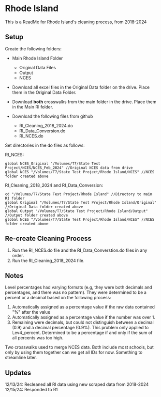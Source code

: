 # Rhode Island
This is a ReadMe for Rhode Island's cleaning process, from 2018-2024

## Setup

Create the following folders:
- Main Rhode Island Folder
  - Original Data Files
  - Output
  - NCES

- Download all excel files in the Original Data folder on the drive. Place them in the Original Data Folder.
- Download **both** crosswalks from the main folder in the drive. Place them in the Main RI folder.
- Download the following files from github
  - RI_Cleaning_2018_2024.do
  - RI_Data_Conversion.do
  - RI_NCES.do  

Set directories in the do files as follows:

RI_NCES:

```
global NCES_Original "/Volumes/T7/State Test Project/NCES/NCES_Feb_2024" //Original NCES data from drive
global NCES "/Volumes/T7/State Test Project/Rhode Island/NCES" //NCES folder created above
```
RI_Cleaning_2018_2024 and RI_Data_Conversion:

```
cd "/Volumes/T7/State Test Project/Rhode Island" //Directory to main RI folder
global Original "/Volumes/T7/State Test Project/Rhode Island/Original" //Original Data folder created above
global Output "/Volumes/T7/State Test Project/Rhode Island/Output" //Output folder created above
global NCES "/Volumes/T7/State Test Project/Rhode Island/NCES" //NCES folder created above
```

## Re-create Cleaning Process
1. Run the RI_NCES.do file and the RI_Data_Converstion.do files in any order. 
2. Run the RI_Cleaning_2018_2024 file.

## Notes
Level percentages had varying formats (e.g, they were both decimals and percentages, and there was no pattern). They were determined to be a percent or a decimal based on the following process:

1. Automatically assigned as a percentage value if the raw data contained "%" after the value
2. Automatically assigned as a percentage value if the number was over 1.
3. Remaining were decimals, but could not distinguish between a decimal (0.9) and a decimal percentage (0.9%). This problem only applied to Lev4_percent. Determined to be a percentage if and only if the sum of all percents was too high.

Two crosswalks used to merge NCES data. Both include most schools, but only by using them together can we get all IDs for now. Something to streamline later.

## Updates
12/13/24: Recleaned all RI data using new scraped data from 2018-2024
12/15/24: Responded to R1
